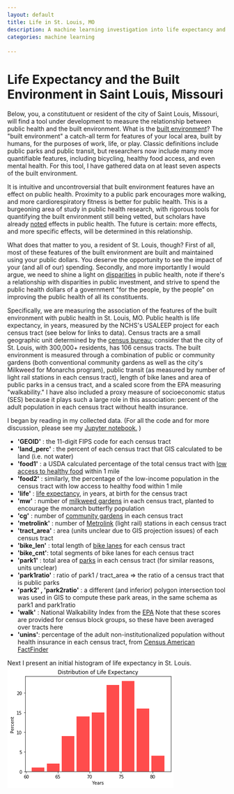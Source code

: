 ```yaml
---
layout: default
title: Life in St. Louis, MO
description: A machine learning investigation into life expectancy and features of the environment around us in my hometown
categories: machine learning

---
```


# Life Expectancy and the Built Environment in Saint Louis, Missouri

Below, you, a constitutuent or resident of the city of Saint Louis, Missouri, will find a tool under development to measure the relationship between public health and the built environment. What is the [built environment](https://en.wikipedia.org/wiki/Built_environment)? The "built environment" a catch-all term for features of your local area, built by humans, for the purposes of work, life, or play. Classic definitions include public parks and public transit, but researchers now include many more quantifiable features, including bicycling, healthy food access, and even mental health. For this tool, I have gathered data on at least seven aspects of the built environment.

It is intuitive and uncontroversial that built environment features have an effect on public health. Proximity to a public park encourages more walking, and more cardiorespiratory fitness is better for public health. This is a burgeoning area of study in public health research, with rigorous tools for quantifying the built environment still being vetted, but scholars have already [noted](https://www.ncbi.nlm.nih.gov/pubmed/27755063) effects in public health. The future is certain: more effects, and more specific effects, will be determined in this relationship.

What does that matter to you, a resident of St. Louis, though? First of all, most of these features of the built environment are built and maintained using your public dollars. You deserve the opportunity to see the impact of your (and all of our) spending. Secondly, and more importantly I would argue, we need to shine a light on [disparities](https://www.healthypeople.gov/2020/about/foundation-health-measures/Disparities) in public health, note if there's a relationship with disparities in public investment, and strive to spend the public health dollars of a government "for the people, by the people" on improving the public health of all its constituents.

Specifically, we are measuring the association of the features of the built environment with public health in St. Louis, MO. Public health is life expectancy, in years, measured by the NCHS's USALEEP project for each census tract (see below for links to data). Census tracts are a small geographic unit determined by the [census bureau](https://www2.census.gov/geo/pdfs/reference/GARM/Ch10GARM.pdf); consider that the city of St. Louis, with 300,000+ residents, has 106 census tracts. The built environment is measured through a combination of public or community gardens (both conventional community gardens as well as the city's Milkweed for Monarchs program), public transit (as measured by number of light rail stations in each census tract), length of bike lanes and area of public parks in a census tract, and a scaled score from the EPA measuring "walkability." I have also included a proxy measure of socioeconomic status (SES) because it plays such a large role in this association: percent of the adult population in each census tract without health insurance.

I began by reading in my collected data. (For all the code and for more discussion, please see my [Jupyter notebook.](https://colab.research.google.com/drive/1ixbLJXY_1jYA5x-P3_M5X2zrTsEF08VC) )
*   **'GEOID'** : the 11-digit FIPS code for each census tract
*   **'land_perc'** : the percent of each census tract that GIS calculated to be land (i.e. not water)
*   **'food1'** : a USDA calculated percentage of the total census tract with [low access to healthy food](https://www.ers.usda.gov/data-products/food-access-research-atlas/documentation/) within 1 mile
* **'food2'** : similarly, the percentage of the low-income population in the census tract with low access to healthy food within 1 mile
* **'life'** : [life expectancy](https://www.cdc.gov/nchs/nvss/usaleep/usaleep.html), in years, at birth for the census tract
* **'mw'** : number of [milkweed gardens](https://www.stlouis-mo.gov/monarchs/) in each census tract, planted to encourage the monarch butterfly population
* **'cg'** : number of [community gardens](http://www.gatewaygreening.org/resources/map-of-gardens/) in each census tract
* **'metrolink'** : number of [Metrolink](https://www.metrostlouis.org/developer-resources/) (light rail) stations in each census tract
* **'tract_area'** : area (units unclear due to GIS projection issues) of each census tract
* **'bike_len'** : total length of [bike lanes](https://www.stlouis-mo.gov/government/departments/street/streets-sidewalks-traffic/bicycling/bike-routes-and-maps.cfm) for each census tract
* **'bike_cnt'**: total segments of bike lanes for each census tract
* **'park1'** : total area of [parks](https://www.stlouis-mo.gov/data/parks.cfm) in each census tract (for similar reasons, units unclear)
* **'park1ratio'** : ratio of park1 / tract_area => the ratio of a census tract that is public parks
* **'park2' , 'park2ratio'** : a different (and inferior) polygon intersection tool was used in GIS to compute these park areas, in the same schema as park1 and park1ratio
* **'walk'** : National Walkability Index from the [EPA](https://www.epa.gov/smartgrowth/smart-location-mapping#walkability) Note that these scores are provided for census block groups, so these have been averaged over tracts here
* **'unins'**: percentage of the adult non-institutionalized population without health insurance in each census tract, from [Census American FactFinder](https://factfinder.census.gov/faces/nav/jsf/pages/index.xhtml)

Next I present an initial histogram of life expectancy in St. Louis. ![Hist](/assets/capstone/histogram1.png)


